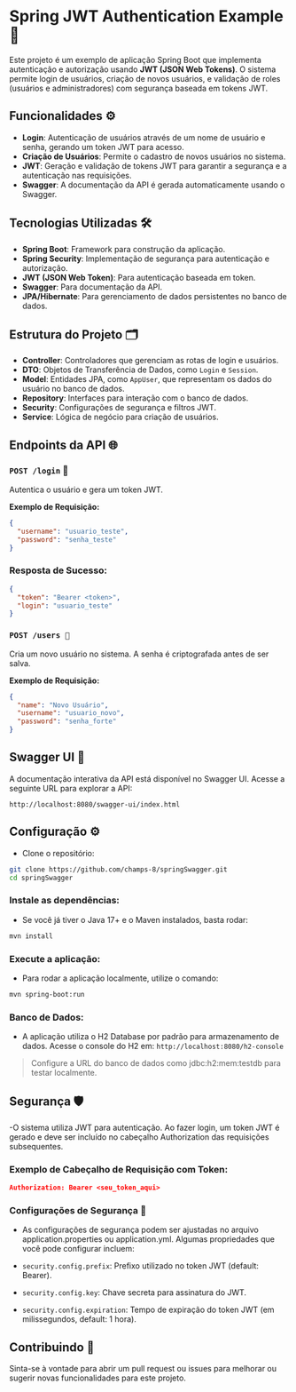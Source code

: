 # Spring JWT Authentication Example 🔐

Este projeto é um exemplo de aplicação Spring Boot que implementa autenticação e autorização usando **JWT (JSON Web Tokens)**. O sistema permite login de usuários, criação de novos usuários, e validação de roles (usuários e administradores) com segurança baseada em tokens JWT.

## Funcionalidades ⚙️

- **Login**: Autenticação de usuários através de um nome de usuário e senha, gerando um token JWT para acesso.
- **Criação de Usuários**: Permite o cadastro de novos usuários no sistema.
- **JWT**: Geração e validação de tokens JWT para garantir a segurança e a autenticação nas requisições.
- **Swagger**: A documentação da API é gerada automaticamente usando o Swagger.

## Tecnologias Utilizadas 🛠️

- **Spring Boot**: Framework para construção da aplicação.
- **Spring Security**: Implementação de segurança para autenticação e autorização.
- **JWT (JSON Web Token)**: Para autenticação baseada em token.
- **Swagger**: Para documentação da API.
- **JPA/Hibernate**: Para gerenciamento de dados persistentes no banco de dados.

## Estrutura do Projeto 🗂️

- **Controller**: Controladores que gerenciam as rotas de login e usuários.
- **DTO**: Objetos de Transferência de Dados, como `Login` e `Session`.
- **Model**: Entidades JPA, como `AppUser`, que representam os dados do usuário no banco de dados.
- **Repository**: Interfaces para interação com o banco de dados.
- **Security**: Configurações de segurança e filtros JWT.
- **Service**: Lógica de negócio para criação de usuários.

## Endpoints da API 🌐

### `POST /login` 🔑

Autentica o usuário e gera um token JWT.

**Exemplo de Requisição:**
```json
{
  "username": "usuario_teste",
  "password": "senha_teste"
}
```

### Resposta de Sucesso:
```json
{
  "token": "Bearer <token>",
  "login": "usuario_teste"
}
```

### `POST /users 👤`

Cria um novo usuário no sistema. A senha é criptografada antes de ser salva.

**Exemplo de Requisição:**
```json
{
  "name": "Novo Usuário",
  "username": "usuario_novo",
  "password": "senha_forte"
}
```

## Swagger UI 📖
 A documentação interativa da API está disponível no Swagger UI. Acesse a seguinte URL para explorar a API:

`http://localhost:8080/swagger-ui/index.html`

## Configuração ⚙️
- Clone o repositório:
```bash
git clone https://github.com/champs-8/springSwagger.git
cd springSwagger
```

### Instale as dependências:
- Se você já tiver o Java 17+ e o Maven instalados, basta rodar:
```bash
mvn install
```

### Execute a aplicação:
- Para rodar a aplicação localmente, utilize o comando:
```bash
mvn spring-boot:run
```

### Banco de Dados:
- A aplicação utiliza o H2 Database por padrão para armazenamento de dados. Acesse o console do H2 em:
`http://localhost:8080/h2-console`

>Configure a URL do banco de dados como jdbc:h2:mem:testdb para testar localmente.


## Segurança 🛡️
-O sistema utiliza JWT para autenticação. Ao fazer login, um token JWT é gerado e deve ser incluído no cabeçalho Authorization das requisições subsequentes.

### Exemplo de Cabeçalho de Requisição com Token:
```json
Authorization: Bearer <seu_token_aqui>
```

### Configurações de Segurança 🔐
- As configurações de segurança podem ser ajustadas no arquivo application.properties ou application.yml. Algumas propriedades que você pode configurar incluem:

- `security.config.prefix`: Prefixo utilizado no token JWT (default: Bearer).

- `security.config.key`: Chave secreta para assinatura do JWT.

- `security.config.expiration`: Tempo de expiração do token JWT (em milissegundos, default: 1 hora).

## Contribuindo 🤝
Sinta-se à vontade para abrir um pull request ou issues para melhorar ou sugerir novas funcionalidades para este projeto.
